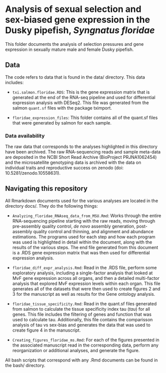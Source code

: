 # Analysis of sexual selection and sex-biased gene expression in the Dusky pipefish, _Syngnatus floridae_

This folder documents the analysis of selection pressures and gene expression in sexually mature male and female Dusky pipefish.

## Data
The code refers to data that is found in the data/ directory. This data includes:

  - `txi.salmon.floridae.RDS`: This is the gene expression matrix that is generated at the end of the RNA-seq pipeline and used for differential expression analysis with DESeq2. This file was generated from the salmon `quant.sf` files with the package tximport.
    
  - `floridae_expression_files`: This folder contains all of the quant.sf files that were generated by salmon for each sample.

### Data availability
The raw data that corresponds to the analyses highlighted in this directory have been archived. The raw RNA-sequencing reads and sample meta-data are deposited in the NCBI Short Read Archive (BioProject PRJNA1062454) and the microsatellite genotyping data is archived with the data on individual traits and reproductive success on zenodo (doi: 10.5281/zenodo.10558631).

## Navigating this repository
All Rmarkdown documents used for the various analyses are located in the directory docs/. They do the following things:

  - `Analyzing_floridae_RNAseq_data_from_MSU.Rmd`: Works through the entire RNA-sequencing pipeline starting with the raw reads, moving through pre-assembly quality control, _de novo_ assembly generation, post-assembly quality control and thinning, and alignment and abundance estimations. The programs used for each step and how each program was used is highlighted in detail within the document, along with the results of the various steps. The end file generated from this document is a .RDS gene expression matrix that was then used for differential expression analysis.

  - `floridae_diff_expr_analysis.Rmd`: Read in the .RDS file, perform some exploratory analysis, including a single-factor analysis that looked at MvF gene expression across all organs, and then a detailed multi-factor analysis that explored MvF expression levels within each organ. This file generates all of the datasets that were then used to create figures 2 and 3 for the manuscript as well as results for the Gene ontology analysis.

  - `floridae_tissue_specificity.Rmd`: Read in the quant.sf files generated from salmon to calculate the tissue specificity index tau ($tau$) for all genes. This file includes the filtering of genes and function that was used to calculate tau. Additionally, this file contains the comparisson analysis of tau vs sex-bias and generates the data that was used to create figure 4 in the manuscript.

  - `Creating_figures_floridae_ms.Rmd`: For each of the figures presented in the associated manuscript read in the corresponding data, perform any reorganization or additional analyses, and generate the figure.

All bash scripts that correspond with any .Rmd documents can be found in the bash/ directory.

